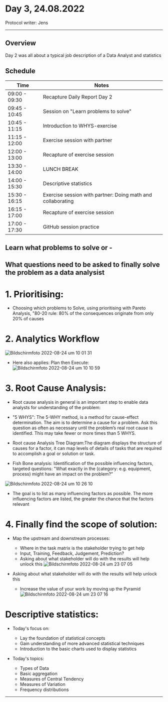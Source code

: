 

# Day 3, 24.08.2022
Protocol writer: Jens

---
## __Overview__
Day 2 was all about a typical job description of a Data Analyst and statistics

## __Schedule__ 
|Time|Notes|
|---|---|
|09:00 - 09:30|Recapture Daily Report Day 2|
|09:45 - 10:45|Session on "Learn problems to solve"| 
|10:45 - 11:15|Introduction to WHYS-exercise|   
|11:15 - 12:00|Exercise session with partner| 
|12:00 - 13:00|Recapture of exercise session|  
|13:30 - 14:00|LUNCH BREAK|
|14:00 - 15:30|Descriptive statistics|
|15:30 - 16:15|Exercise session with partner: Doing math and collaborating|
|16:15 - 17:00|Recapture of exercise session|
|17:00 - 17:30|GitHub session practice|


## Learn what problems to solve or - 
## __What questions need to be asked to finally solve the problem as a data analysist__
# 1. Prioritising: 
* Choosing which problems to Solve, using prioritising with Pareto Analysis, "80-20 rule: 80% of the consequences originate from only 20% of causes
# 2. Analytics Workflow
![Bildschirmfoto 2022-08-24 um 10 01 31](https://user-images.githubusercontent.com/111293567/186505966-a3af2ba6-4e52-4ba8-902c-66a540a64a5c.png)
 * Here also applies: Plan then Execute:
![Bildschirmfoto 2022-08-24 um 10 10 59](https://user-images.githubusercontent.com/111293567/186509397-cc4ca387-9b5e-4819-a97b-75cae0719286.png)
# 3. Root Cause Analysis:
 * Root cause analysis in general is an important step to enable data analysts for understanding of the problem:
 * "5 WHYS": The 5-WHY method, is a method for cause-effect determination. The aim is to determine a cause for a problem. Ask this question as often as necessary until the problem’s real root cause is identified. This may take fewer or more times than 5 WHYS. 
 
 * Root cause Analysis Tree Diagram:The diagram displays the structure of causes for a factor, it can map levels of details of tasks that are required to accomplish a goal or solution or task.
 
 * Fish Bone analysis: Identification of the possible influencing factors, targeted questions: "What exactly in the (category: e.g. equipment, process) might have an impact on the problem?"
 
 ![Bildschirmfoto 2022-08-24 um 10 26 10](https://user-images.githubusercontent.com/111293567/186518004-66c2a65c-cb1c-478a-b8e4-382ad66db1c9.png)
 * The goal is to list as many influencing factors as possible. The more influencing factors are listed, the greater the chance that the factors relevant

# 4. Finally find the scope of solution:
  * Map the upstream and downstream processes:
  
    - Where in the task matrix is the stakeholder trying to get help
    - Input, Training, Feedback, Judgement, Prediction?
    - Asking about what stakeholder will do with the results will help unlock this
![Bildschirmfoto 2022-08-24 um 23 07 05](https://user-images.githubusercontent.com/111293567/186525216-be8a52cf-f3f3-4647-9a65-0329ff96b505.png)

   * Asking about what stakeholder will do with the results will help unlock this
   
     - Increase the value of your work by moving up the Pyramid
![Bildschirmfoto 2022-08-24 um 23 07 16](https://user-images.githubusercontent.com/111293567/186523979-2e283261-8f07-4e18-bf43-87ea0c834e7b.png)

# Descriptive statistics:
  * Today's focus on: 
    - Lay the foundation of statistical concepts
    - Gain understanding of more advanced statistical techniques
    - Introduction to the basic charts used to display statistics

  * Today's topics: 
    - Types of Data
    - Basic aggregation
    - Measures of Central Tendency
    - Measures of Variation
    - Frequency distributions

---
